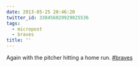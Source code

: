 ```yaml
---
date: 2013-05-25 20:46:20
twitter_id: 338456029929025536
tags:
  - micropost
  - braves
title: ''
---
```


Again with the pitcher hitting a home run. [#braves](https://twitter.com/hashtag/braves)
